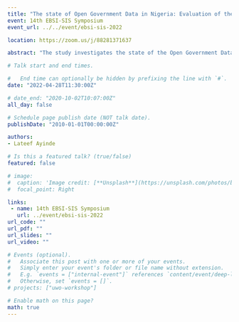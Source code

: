 ```yaml
---
title: "The state of Open Government Data in Nigeria: Evaluation of the Government Website. "
event: 14th EBSI-SIS Symposium
event_url: ../../event/ebsi-sis-2022

location: https://zoom.us/j/88281371637

abstract: "The study investigates the state of the Open Government Data initiative in Nigeria by evaluating Nigeria's Open Government Data Portals. It is believed that the first step in exploring the OGD in a country is to identify how robust and up to date the datasets are and activities on the OGD portal. Past studies have not investigated and evaluated the Nigeria's OGD portals (the ministries and agencies' OGD portals). The researcher investigates and evaluates the OGD portals for eight weeks. OGD portals (ministries and agencies) at the federal level in terms of OGD portals' structural and functional characteristics were investigated and evaluated. The researcher found out that the federal government does not own an OGD portal in Nigeria but rather by ministries and agencies. Users' inputs are not considered when providing datasets on the portal. Lack of precision in data search on the OGD portals and quality data. The researcher identified some policies related to Open Government Data. The researcher suggested the provision of a federal open government data portal, quality data, balancing the supply and demand side of the datasets in Nigeria."

# Talk start and end times.

#   End time can optionally be hidden by prefixing the line with `#`.
date: "2022-04-28T11:30:00Z"

# date_end: "2020-10-02T10:07:00Z"
all_day: false

# Schedule page publish date (NOT talk date).
publishDate: "2010-01-01T00:00:00Z"

authors:
- Lateef Ayinde

# Is this a featured talk? (true/false)
featured: false

# image:
#  caption: 'Image credit: [**Unsplash**](https://unsplash.com/photos/bzdhc5b3Bxs)'
#  focal_point: Right

links:
 - name: 14th EBSI-SIS Symposium
   url: ../event/ebsi-sis-2022
url_code: ""
url_pdf: ""
url_slides: ""
url_video: ""

# Events (optional).
#   Associate this post with one or more of your events.
#   Simply enter your event's folder or file name without extension.
#   E.g. `events = ["internal-event"]` references `content/event/deep-learning/index.md`.
#   Otherwise, set `events = []`.
# projects: ["uwo-workshop"]

# Enable math on this page?
math: true
---
```

